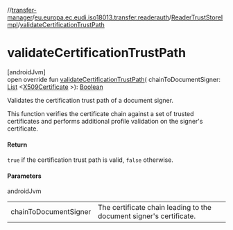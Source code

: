 //[transfer-manager](../../../index.md)/[eu.europa.ec.eudi.iso18013.transfer.readerauth](../index.md)/[ReaderTrustStoreImpl](index.md)/[validateCertificationTrustPath](validate-certification-trust-path.md)

# validateCertificationTrustPath

[androidJvm]\
open override fun [validateCertificationTrustPath](validate-certification-trust-path.md)(
chainToDocumentSigner: [List](https://kotlinlang.org/api/latest/jvm/stdlib/kotlin-stdlib/kotlin.collections/-list/index.html)
&lt;[X509Certificate](https://developer.android.com/reference/kotlin/java/security/cert/X509Certificate.html)
&gt;): [Boolean](https://kotlinlang.org/api/latest/jvm/stdlib/kotlin-stdlib/kotlin/-boolean/index.html)

Validates the certification trust path of a document signer.

This function verifies the certificate chain against a set of trusted certificates and performs additional profile
validation on the signer's certificate.

#### Return

`true` if the certification trust path is valid, `false` otherwise.

#### Parameters

androidJvm

|                       |                                                                     |
|-----------------------|---------------------------------------------------------------------|
| chainToDocumentSigner | The certificate chain leading to the document signer's certificate. |

